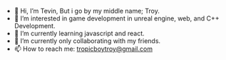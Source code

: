 - 👋 Hi, I’m Tevin, But i go by my middle name; Troy.
- 👀 I’m interested in game development in unreal engine, web, and C++ Development.
- 🌱 I’m currently learning javascript and react.
- 💞️ I’m currently only collaborating with my friends.
- 📫 How to reach me: tropicboytroy@gmail.com

<!---
TropicTroy/TropicTroy is a ✨ special ✨ repository because its `README.md` (this file) appears on your GitHub profile.
You can click the Preview link to take a look at your changes.
--->
